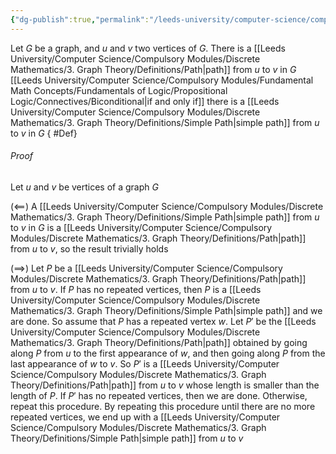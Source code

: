 ```yaml
---
{"dg-publish":true,"permalink":"/leeds-university/computer-science/compulsory-modules/discrete-mathematics/3-graph-theory/theorems/lemma-3-1/","tags":["Theorem"]}
---
```


Let $G$ be a graph, and $u$ and $v$ two vertices of $G$. There is a [[Leeds University/Computer Science/Compulsory Modules/Discrete Mathematics/3. Graph Theory/Definitions/Path\|path]] from $u$ to $v$ in $G$ [[Leeds University/Computer Science/Compulsory Modules/Fundamental Math Concepts/Fundamentals of Logic/Propositional Logic/Connectives/Biconditional\|if and only if]] there is a [[Leeds University/Computer Science/Compulsory Modules/Discrete Mathematics/3. Graph Theory/Definitions/Simple Path\|simple path]] from $u$ to $v$ in $G$
{ #Def}


###### *Proof*
Let $u$ and $v$ be vertices of a graph $G$

$(\impliedby)$ A [[Leeds University/Computer Science/Compulsory Modules/Discrete Mathematics/3. Graph Theory/Definitions/Simple Path\|simple path]] from $u$ to $v$ in $G$ is a [[Leeds University/Computer Science/Compulsory Modules/Discrete Mathematics/3. Graph Theory/Definitions/Path\|path]] from $u$ to $v$, so the result trivially holds

$(\implies)$ Let $P$ be a [[Leeds University/Computer Science/Compulsory Modules/Discrete Mathematics/3. Graph Theory/Definitions/Path\|path]] from $u$ to $v$. If $P$ has no repeated vertices, then $P$ is a [[Leeds University/Computer Science/Compulsory Modules/Discrete Mathematics/3. Graph Theory/Definitions/Simple Path\|simple path]] and we are done. So assume that $P$ has a repeated vertex $w$. Let $P'$ be the [[Leeds University/Computer Science/Compulsory Modules/Discrete Mathematics/3. Graph Theory/Definitions/Path\|path]] obtained by going along $P$ from $u$ to the first appearance of $w$, and then going along $P$ from the last appearance of $w$ to $v$. So $P'$ is a [[Leeds University/Computer Science/Compulsory Modules/Discrete Mathematics/3. Graph Theory/Definitions/Path\|path]] from $u$ to $v$ whose length is smaller than the length of $P$. If $P'$ has no repeated vertices, then we are done. Otherwise, repeat this procedure. By repeating this procedure until there are no more repeated vertices, we end up with a [[Leeds University/Computer Science/Compulsory Modules/Discrete Mathematics/3. Graph Theory/Definitions/Simple Path\|simple path]] from $u$ to $v$

